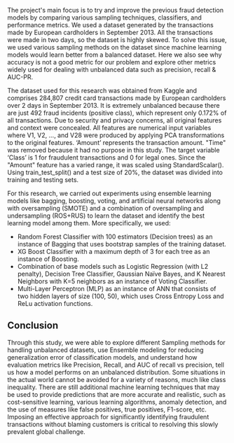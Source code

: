 The project's main focus is to try and improve the previous fraud detection models by comparing various sampling techniques, classifiers, and performance metrics. We used a dataset generated by the transactions made by European cardholders in September 2013. All the transactions were made in two days, so the dataset is highly skewed. To solve this issue, we used various sampling methods on the dataset since machine learning models would learn better from a balanced dataset. Here we also see why accuracy is not a good metric for our problem and explore other metrics widely used for dealing with unbalanced data such as precision, recall & AUC-PR.

The dataset used for this research was obtained from Kaggle and comprises 284,807 credit card transactions made by European cardholders over 2 days in September 2013. It is extremely unbalanced because there are just 492 fraud incidents (positive class), which represent only 0.172% of all transactions. Due to security and privacy concerns, all original features and context were concealed. All features are numerical input variables where V1, V2, ..., and V28 were produced by applying PCA transformations to the original features. ‘Amount’ represents the transaction amount. "Time" was removed because it had no purpose in this study. The target variable ‘Class’ is 1 for fraudulent transactions and 0 for legal ones. Since the "Amount" feature has a varied range, it was scaled using StandardScalar(). Using train_test_split() and a test size of 20%, the dataset was divided into training and testing sets.

For this research, we carried out experiments using ensemble learning models like bagging, boosting, voting, and artificial neural networks along with oversampling (SMOTE) and a combination of oversampling and undersampling (ROS+RUS) to learn the dataset and identify the best learning model among them. More specifically, we used:
* Random Forest Classifier with 100 estimators (Decision trees) as an instance of Bagging that uses bootstrap samples of the training dataset.
*  XG Boost Classifier with a maximum depth of 3 for each tree as an instance of Boosting.
* Combination of base models such as Logistic Regression (with L2 penalty), Decision Tree Classifier, Gaussian Naïve Bayes, and K Nearest Neighbors with K=5 neighbors as an
instance of Voting Classifier.
* Multi-Layer Perceptron (MLP) as an instance of ANN that consists of two hidden layers
of size (100, 50), which uses Cross Entropy Loss and ReLu activation functions.

## Conclusion
Through this study, we were able to explore different Sampling methods for handling unbalanced datasets, use Ensemble modeling for reducing generalization error of classification models, and understand how evaluation metrics like Precision, Recall, and AUC of recall vs precision, tell us how a model performs on an unbalanced distribution.
Some situations in the actual world cannot be avoided for a variety of reasons, much like class inequality. There are still additional machine learning techniques that may be used to provide predictions that are more accurate and realistic, such as cost-sensitive learning, various learning algorithms, anomaly detection, and the use of measures like false positives, true positives, F1-score, etc. Imposing an effective approach for significantly identifying fraudulent transactions without blaming customers is critical to resolving this slowly prevalent global challenge.
